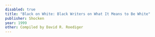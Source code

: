 ```yaml
---
disabled: true
title: "Black on White: Black Writers on What It Means to Be White"
publisher: Shocken
year: 1999
other: Compiled by David R. Roediger
---
```


